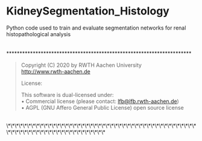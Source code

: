 # KidneySegmentation_Histology
Python code used to train and evaluate segmentation networks for renal histopathological analysis  
<br>
<br>
\*\*\*\*\*\*\*\*\*\*\*\*\*\*\*\*\*\*\*\*\*\*\*\*\*\*\*\*\*\*\*\*\*\*\*\*\*\*\*\*\*\*\*\*\*\*\*\*\*\*\*\*\*\*\*\*\*\*\*\*\*\*\*\*\*\*\*\*\*\*                                                 
>Copyright (C) 2020 by RWTH Aachen University                            
>http://www.rwth-aachen.de                                               
>                                                                        
>License:                                                                
>                                                                         
>This software is dual-licensed under:                                   
>• Commercial license (please contact: lfb@lfb.rwth-aachen.de)           
>• AGPL (GNU Affero General Public License) open source license                                   
<br>
\*\*\*\*\*\*\*\*\*\*\*\*\*\*\*\*\*\*\*\*\*\*\*\*\*\*\*\*\*\*\*\*\*\*\*\*\*\*\*\*\*\*\*\*\*\*\*\*\*\*\*\*\*\*\*\*\*\*\*\*\*\*\*\*\*\*\*\*\*\*                                                                  
